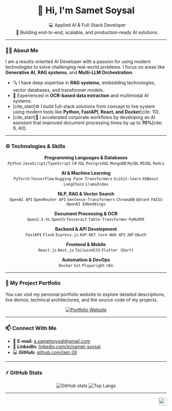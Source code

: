 <h1 align="center">👋 Hi, I'm Samet Soysal</h1>
<p align="center">
  💻 Applied AI & Full-Stack Developer <br>
  🚀 Building end-to-end, scalable, and production-ready AI solutions.
</p>

---

### 🧑‍💻 About Me

I am a results-oriented AI Developer with a passion for using modern technologies to solve challenging real-world problems. I focus on areas like **Generative AI**, **RAG systems**, and **Multi-LLM Orchestration**.

- 🔍 I have deep expertise in **RAG systems**, embedding technologies, vector databases, and transformer models.
- 📄 Experienced in **OCR-based data extraction** and multimodal AI systems.
- [cite_start]⚙️ I build full-stack solutions from concept to live system using modern tools like **Python, FastAPI, React, and Docker**[cite: 10].
- [cite_start]🎯 I accelerated corporate workflows by developing an AI assistant that improved document processing times by up to **70%**[cite: 9, 40].

---

### ⚙️ Technologies & Skills

<p align="center">
  <strong>Programming Languages & Databases</strong><br>
  <code>Python</code>
  <code>JavaScript/TypeScript</code>
  <code>C#</code>
  <code>SQL</code>
  <code>PostgreSQL</code>
  <code>MongoDB</code>
  <code>MySQL</code>
  <code>MSSQL</code>
  <code>Redis</code>
</p>

<p align="center">
  <strong>AI & Machine Learning</strong><br>
  <code>PyTorch</code>
  <code>TensorFlow</code>
  <code>Hugging Face Transformers</code>
  <code>Scikit-learn</code>
  <code>XGBoost</code>
  <code>LangChain</code>
  <code>LlamaIndex</code>
</p>

<p align="center">
  <strong>NLP, RAG & Vector Search</strong><br>
  <code>OpenAI API</code>
  <code>OpenRouter API</code>
  <code>Sentence-Transformers</code>
  <code>ChromaDB</code>
  <code>Qdrant</code>
  <code>FAISS</code>
  <code>OpenAI Embeddings</code>
</p>

<p align="center">
  <strong>Document Processing & OCR</strong><br>
  <code>Qwen2.5-VL</code>
  <code>OpenCV</code>
  <code>Tesseract</code>
  <code>Table-Transformer</code>
  <code>PyMuPDF</code>
</p>

<p align="center">
  <strong>Backend & API Development</strong><br>
  <code>FastAPI</code>
  <code>Flask</code>
  <code>Express.js</code>
  <code>ASP.NET Core Web API</code>
  <code>JWT</code>
  <code>OAuth</code>
</p>

<p align="center">
  <strong>Frontend & Mobile</strong><br>
  <code>React.js</code>
  <code>Next.js</code>
  <code>TailwindCSS</code>
  <code>Flutter (Dart)</code>
</p>

<p align="center">
  <strong>Automation & DevOps</strong><br>
  <code>Docker</code>
  <code>Git</code>
  <code>Playwright</code>
  <code>n8n</code>
</p>

---

### 🚀 My Project Portfolio

You can visit my personal portfolio website to explore detailed descriptions, live demos, technical architectures, and the source code of my projects.

<p align="center">
  <a href="https://last-26.web.app/">
    <img src="https://img.shields.io/badge/Explore%20Portfolio-blue?style=for-the-badge&logo=rocket&logoColor=white" alt="Portfolio Website">
  </a>
</p>

---

### 📫 Connect With Me
- 📧 **E-mail:** <a href="mailto:a.sametsoysal@gmail.com">a.sametsoysal@gmail.com</a>
- 🔗 **LinkedIn:** <a href="https://linkedin.com/in/samet-soysal">linkedin.com/in/samet-soysal</a>
- 💻 **GitHub:** <a href="https://github.com/last-26">github.com/last-26</a>

---

### ⚡ GitHub Stats
<p align="center">
  <img src="https://github-readme-stats.vercel.app/api?username=last-26&show_icons=true&theme=default" alt="GitHub stats" />
  <img src="https://github-readme-stats.vercel.app/api/top-langs/?username=last-26&layout=compact" alt="Top Langs" />
</p>

---

<p align="right">
  <img src="https://visitor-badge.laobi.icu/badge?page_id=last-26" alt="visitor badge" height="25"/>
</p>
